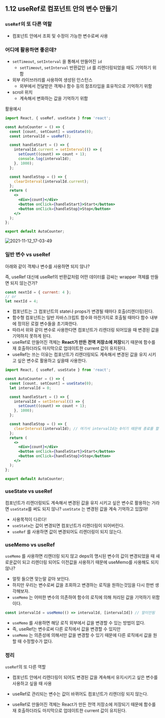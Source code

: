 ## 1.12 useRef로 컴포넌트 안의 변수 만들기

### `useRef`의 또 다른 역할

- 컴포넌트 안에서 조회 및 수정이 가능한 변수로써 사용



### 어디에 활용하면 좋은데?

- `setTimeout`, `setInterval` 을 통해서 만들어진 `id`
  - `setTimeout`, `setInterval`  반환값인 `id` 를 리렌더링되었을 때도 기억하기 위함
- 외부 라이브러리를 사용하여 생성된 인스턴스
  - 외부에서 전달받은 객체나 함수 등의 참조타입을 효유적으로 기억하기 위함
- scroll 위치
  - 계속해서 변화하는 값을 기억하기 위함



활용예시

```jsx
import React, { useRef, useState } from 'react';

const AutoCounter = () => {
  const [count, setCount] = useState(0);
  const intervalId = useRef();

  const handleStart = () => {
    intervalId.current = setInterval(() => {
      setCount((count) => count + 1);
      console.log(intervalId);
    }, 1000);
  };

  const handleStop = () => {
    clearInterval(intervalId.current);
  };
  return (
    <>
      <div>{count}</div>
      <button onClick={handleStart}>Start</button>
      <button onClick={handleStop}>Stop</button>
    </>
  );
};

export default AutoCounter;

```

![2021-11-12_17-03-49](/Users/uno/Desktop/2021-11-12_17-03-49.png)



### 일반 변수 vs useRef

아래와 같이 객체나 변수를 사용하면 되지 않나? 

즉, useRef 대신에 useRef의 반환값처럼 어떤 데이터를 감싸는 wrapper 객체를 만들면 되지 않는건가?

```jsx
const nextId = { current: 4 };
// or
let nextId = 4;
```

- 컴포넌트는 그 컴포넌트의 state나 props가 변경될 때마다 호출(리렌더링)된다.
- 함수형 컴포넌트는 일반 자바스크립트 함수와 마찬가지로 호출될 때마다 함수 내부에 정의된 로컬 변수들을 초기화한다.
- 따라서 위와 같이 변수로 사용한다면 컴포넌트가 리렌더링 되어있을 때 변경된 값을 기억하지 못하게 된다.
- useRef로 만들어진 객체는 **React가 만든 전역 저장소에 저장**되기 때문에 함수를 재 호출하더라도 마지막으로 업데이트한 current 값이 유지된다.
- useRef는 쓰는 이유는 컴포넌트가 리렌더링되도 계속해서 변경된 값을 유지 시키고 싶은 변수로 활용하고 싶을때 사용한다. 



```jsx
import React, { useRef, useState } from 'react';

const AutoCounter = () => {
  const [count, setCount] = useState(0);
  let intervalId = 0;

  const handleStart = () => {
    intervalId = setInterval(() => {
      setCount((count) => count + 1);
    }, 1000);
  };

  const handleStop = () => {
    clearInterval(intervalId); // 여기서 intervalId는 0이기 때문에 종료를 할 수 없다.
  };
  return (
    <>
      <div>{count}</div>
      <button onClick={handleStart}>Start</button>
      <button onClick={handleStop}>Stop</button>
    </>
  );
};

export default AutoCounter;

```



### useState vs useRef

컴포넌트가 리렌더링되도 계속해서 변경된 값을 유지 시키고 싶은 변수로 활용하는 거라면 `useState`를 써도 되지 않나?
`useState` 는 변경된 값을 계속 기억하고 있잖아!

- 사용목적이 다르다!
- `useState`는 값이 변경되면 컴포넌트가 리렌더링이 되어버린다.
- `useRef` 를 사용하면 값이 변경되어도 리렌더링이 되지 않는다.



### useMemo vs useRef

`useMemo` 를 사용하면 리렌더링 되지 않고 deps의 명시된 변수의 값이 변경되었을 때 새로운값이 되고 리렌더링 되어도 이전값을 사용하기 때문에 useMemo를 사용해도 되지 않나?

- 얼핏 들으면 맞는말 같아 보인다.
- 하지만 우리는 변수로써 값을 조회하고 변경하는 로직을 원하는것임을 다시 한번 생각해보자.
- `useMemo` 는 어떠한 변수의 의존하여 함수의 로직에 의해 처리된 값을 기억하기 위함이다.

```jsx
const intervalId = useMemo(() => intervalId, [intervalId]) // 말이안됨
```

- `useMemo` 를 사용하면 해당 로직 외부에서 값을 변경할 수 있는 방법이 없다.
- 즉, useRef는 변수로써 다른 로직에서 값을 변경할 수 있지만 
- `useMemo` 는 의존성에 의해서만 값을 변경할 수 있기 때문에 다른 로직에서 값을 원할 때 수정할수가 없다.



### 정리

`useRef`의 또 다른 역할

- 컴포넌트 안에서 리렌더링이 되어도 변경된 값을 계속해서 유지시키고 싶은 변수를 사용하고 싶을 때 사용

- useRef로 관리되는 변수는 값이 바뀌어도 컴포넌트가 리렌더링 되지 않는다.
- useRef로 만들어진 객체는 React가 만든 전역 저장소에 저장되기 때문에 함수를 재 호출하더라도 마지막으로 업데이트한 current 값이 유지된다.

